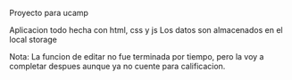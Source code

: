 Proyecto para ucamp

Aplicacion todo hecha con html, css y js
Los datos son almacenados en el local storage

Nota: La funcion de editar no fue terminada por tiempo,
pero la voy a completar despues aunque ya no cuente
para calificacion.